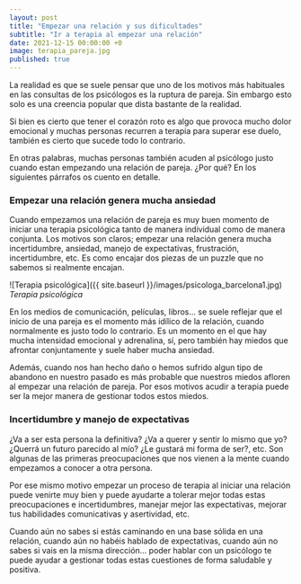 ```yaml
---
layout: post
title: "Empezar una relación y sus dificultades"
subtitle: "Ir a terapia al empezar una relación"
date: 2021-12-15 00:00:00 +0
image: terapia_pareja.jpg
published: true
---
```


La realidad es que se suele pensar que uno de los motivos más habituales en las consultas de los psicólogos es la ruptura de pareja. Sin embargo esto solo es una creencia popular que dista bastante de la realidad.  


<!-- more -->

Si bien es cierto que tener el corazón roto es algo que provoca mucho dolor emocional y muchas personas recurren a terapia para superar ese duelo, también es cierto que sucede todo lo contrario. 

En otras palabras, muchas personas también acuden al psicólogo justo cuando estan empezando una relación de pareja. ¿Por qué? En los siguientes párrafos os cuento en detalle.

### Empezar una relación genera mucha ansiedad

Cuando empezamos una relación de pareja es muy buen momento de iniciar una terapia psicológica tanto de manera individual como de manera conjunta. Los motivos son claros; empezar una relación genera mucha incertidumbre, ansiedad, manejo de expectativas, frustración, incertidumbre, etc. Es como encajar dos piezas de un puzzle que no sabemos si realmente encajan.


![Terapia psicológica]({{ site.baseurl }}/images/psicologa_barcelona1.jpg)
*Terapia psicológica*

En los medios de comunicación, películas, libros... se suele reflejar que el  inicio de una pareja es el momento más idílico de la relación, cuando normalmente es justo todo lo contrario. Es un momento en el que hay mucha intensidad emocional y adrenalina, sí, pero también hay miedos que afrontar conjuntamente y suele haber mucha ansiedad. 

Además, cuando nos han hecho daño o hemos sufrido algun tipo de abandono en nuestro pasado es más probable que nuestros miedos afloren al empezar una relación de pareja. Por esos motivos acudir a terapia puede ser la mejor manera de gestionar todos estos miedos.

### Incertidumbre y manejo de expectativas 

¿Va a ser esta persona la definitiva? ¿Va a querer y sentir lo mismo que yo? ¿Querrá un futuro parecido al mío? ¿Le gustará mi forma de ser?, etc. Son algunas de las primeras preocupaciones que nos vienen a la mente cuando empezamos a conocer a otra persona.

Por ese mismo motivo empezar un proceso de terapia al iniciar una relación puede venirte muy bien y puede ayudarte a tolerar mejor todas estas preocupaciones e incertidumbres, manejar mejor las expectativas, mejorar tus habilidades comunicativas y asertividad, etc. 

Cuando aún no sabes si estás caminando en una base sólida en una relación, cuando aún no habéis hablado de expectativas, cuando aún no sabes si vais en la misma dirección… poder hablar con un psicólogo te puede ayudar a gestionar todas estas cuestiones de forma saludable y positiva. 

